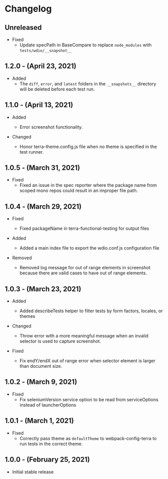 # Changelog

## Unreleased

* Fixed
  * Update specPath in BaseCompare to replace `node_modules` with `tests/wdio/__snapshot__`

## 1.2.0 - (April 23, 2021)

* Added
  * The `diff`, `error`, and `latest` folders in the `__snapshots__` directory will be deleted before each test run.  

## 1.1.0 - (April 13, 2021)

* Added
  * Error screenshot functionality.

* Changed
  * Honor terra-theme.config.js file when no theme is specified in the test runner.

## 1.0.5 - (March 31, 2021)

* Fixed
  * Fixed an issue in the spec reporter where the package name from scoped mono repos could result in an improper file path.

## 1.0.4 - (March 29, 2021)

* Fixed
  * Fixed packageName in terra-functional-testing for output files

* Added
  * Added a main index file to export the wdio.conf.js configuration file

* Removed
  * Removed log message for out of range elements in screenshot because there are valid cases to have out of range elements.

## 1.0.3 - (March 23, 2021)

* Added
  * Added describeTests helper to filter tests by form factors, locales, or themes

* Changed
  * Throw error with a more meaningful message when an invalid selector is used to capture screenshot.

* Fixed
  * Fix endY/endX out of range error when selector element is larger than document size.

## 1.0.2 - (March 9, 2021)

* Fixed
  * Fix seleniumVersion service option to be read from serviceOptions instead of launcherOptions

## 1.0.1 - (March 1, 2021)

* Fixed
  * Correctly pass theme as `defaultTheme` to webpack-config-terra to run tests in the correct theme.

## 1.0.0 - (February 25, 2021)

* Initial stable release
